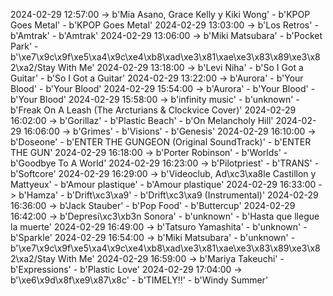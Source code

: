 2024-02-29 12:57:00 -> b'Mia Asano, Grace Kelly y Kiki Wong' - b'KPOP Goes Metal' - b'KPOP Goes Metal'
2024-02-29 13:03:00 -> b'Los Retros' - b'Amtrak' - b'Amtrak'
2024-02-29 13:06:00 -> b'Miki Matsubara' - b'Pocket Park' - b'\xe7\x9c\x9f\xe5\xa4\x9c\xe4\xb8\xad\xe3\x81\xae\xe3\x83\x89\xe3\x82\xa2/Stay With Me'
2024-02-29 13:18:00 -> b'Levi Niha' - b'So I Got a Guitar' - b'So I Got a Guitar'
2024-02-29 13:22:00 -> b'Aurora' - b'Your Blood' - b'Your Blood'
2024-02-29 15:54:00 -> b'Aurora' - b'Your Blood' - b'Your Blood'
2024-02-29 15:58:00 -> b'infinity music' - b'unknown' - b'Freak On A Leash (The Arcturians & Clockvice Cover)'
2024-02-29 16:02:00 -> b'Gorillaz' - b'Plastic Beach' - b'On Melancholy Hill'
2024-02-29 16:06:00 -> b'Grimes' - b'Visions' - b'Genesis'
2024-02-29 16:10:00 -> b'Doseone' - b'ENTER THE GUNGEON (Original SoundTrack)' - b'ENTER THE GUN'
2024-02-29 16:18:00 -> b'Porter Robinson' - b'Worlds' - b'Goodbye To A World'
2024-02-29 16:23:00 -> b'Pilotpriest' - b'TRANS' - b'Softcore'
2024-02-29 16:29:00 -> b'Videoclub, Ad\xc3\xa8le Castillon y Mattyeux' - b'Amour plastique' - b'Amour plastique'
2024-02-29 16:33:00 -> b'Hamza' - b'Drift\xc3\xa9' - b'Drift\xc3\xa9 (Instrumental)'
2024-02-29 16:36:00 -> b'Jack Stauber' - b'Pop Food' - b'Buttercup'
2024-02-29 16:42:00 -> b'Depresi\xc3\xb3n Sonora' - b'unknown' - b'Hasta que llegue la muerte'
2024-02-29 16:49:00 -> b'Tatsuro Yamashita' - b'unknown' - b'Sparkle'
2024-02-29 16:54:00 -> b'Miki Matsubara' - b'unknown' - b'\xe7\x9c\x9f\xe5\xa4\x9c\xe4\xb8\xad\xe3\x81\xae\xe3\x83\x89\xe3\x82\xa2/Stay With Me'
2024-02-29 16:59:00 -> b'Mariya Takeuchi' - b'Expressions' - b'Plastic Love'
2024-02-29 17:04:00 -> b'\xe6\x9d\x8f\xe9\x87\x8c' - b'TIMELY!!' - b'Windy Summer'
